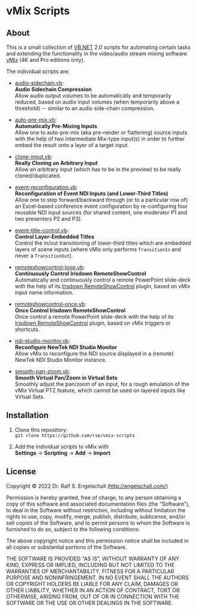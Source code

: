 
vMix Scripts
============

About
-----

This is a small collection of
[VB.NET](https://en.wikipedia.org/wiki/Visual_Basic_.NET) 2.0 scripts
for automating certain tasks and extending the functionality in the
video/audio stream mixing software [vMix](https://www.vmix.com/) (4K and Pro editions only).

The individual scripts are:

- [audio-sidechain.vb](audio-sidechain.vb):<br/>
  **Audio Sidechain Compression**<br/>
  Allow audio output volumes to be automatically and temporarily
  reduced, based on audio input volumes (when temporarily above a
  threshold) -- similar to an audio side-chain compression.

- [auto-pre-mix.vb](auto-pre-mix.vb):<br/>
  **Automatically Pre-Mixing Inputs**<br/>
  Allow one to auto-pre-mix (aka pre-render or flattening) source
  inputs with the help of two intermediate Mix-type input(s) in order to
  further embed the result onto a layer of a target input.

- [clone-input.vb](clone-input.vb):<br/>
  **Really Cloning an Arbitrary Input**<br/>
  Allow an arbitrary input (which has to be in the preview) to be
  really cloned/duplicated.

- [event-reconfiguration.vb](event-reconfiguration.vb):<br/>
  **Reconfiguration of Event NDI Inputs (and Lower-Third Titles)**<br/>
  Allow one to step forward/backward through (or to a particular row of)
  an Excel-based conference event configuration by re-configuring four
  reusable NDI input sources (for shared content, one moderator P1 and
  two presenters P2 and P3).

- [event-title-control.vb](event-title-control.vb):<br/>
  **Control Layer-Embedded Titles**<br/>
  Control the in/out transitioning of lower-third titles which are
  embedded layers of scene inputs (where vMix only performs `TransitionIn`
  and never a `TransitionOut`).

- [remoteshowcontrol-loop.vb](remoteshowcontrol-loop.vb):<br/>
  **Continuously Control Irisdown RemoteShowControl**<br/>
  Automatically and continuously control a remote
  PowerPoint slide-deck with the help of its
  [Irisdown RemoteShowControl](https://www.irisdown.co.uk/rsc.html) plugin,
  based on vMix input name information.

- [remoteshowcontrol-once.vb](remoteshowcontrol-once.vb):<br/>
  **Once Control Irisdown RemoteShowControl**<br/>
  Once control a remote PowerPoint slide-deck with the help of its
  [Irisdown RemoteShowControl](https://www.irisdown.co.uk/rsc.html)
  plugin, based on vMix triggers or shortcuts.

- [ndi-studio-monitor.vb](ndi-studio-monitor.vb):<br/>
  **Reconfigure NewTek NDI Studio Monitor**<br/>
  Allow vMix to reconfigure the NDI source displayed in a (remote) NewTek
  NDI Studio Monitor instance.

- [smooth-pan-zoom.vb](smooth-pan-zoom.vb):<br/>
  **Smooth Virtual Pan/Zoom in Virtual Sets**<br/>
  Smoothly adjust the pan/zoom of an input, for a rough emulation of the
  vMix Virtual PTZ feature, which cannot be used on layered inputs like
  Virtual Sets.

Installation
------------

1. Clone this repository:<br/>
   `git clone https://github.com/rse/vmix-scripts`

2. Add the individual scripts to vMix with<br/>
   **Settings** &rarr; **Scripting** &rarr; **Add** &rarr; **Import**

License
-------

Copyright &copy; 2022 Dr. Ralf S. Engelschall (http://engelschall.com/)

Permission is hereby granted, free of charge, to any person obtaining
a copy of this software and associated documentation files (the
"Software"), to deal in the Software without restriction, including
without limitation the rights to use, copy, modify, merge, publish,
distribute, sublicense, and/or sell copies of the Software, and to
permit persons to whom the Software is furnished to do so, subject to
the following conditions:

The above copyright notice and this permission notice shall be included
in all copies or substantial portions of the Software.

THE SOFTWARE IS PROVIDED "AS IS", WITHOUT WARRANTY OF ANY KIND,
EXPRESS OR IMPLIED, INCLUDING BUT NOT LIMITED TO THE WARRANTIES OF
MERCHANTABILITY, FITNESS FOR A PARTICULAR PURPOSE AND NONINFRINGEMENT.
IN NO EVENT SHALL THE AUTHORS OR COPYRIGHT HOLDERS BE LIABLE FOR ANY
CLAIM, DAMAGES OR OTHER LIABILITY, WHETHER IN AN ACTION OF CONTRACT,
TORT OR OTHERWISE, ARISING FROM, OUT OF OR IN CONNECTION WITH THE
SOFTWARE OR THE USE OR OTHER DEALINGS IN THE SOFTWARE.

